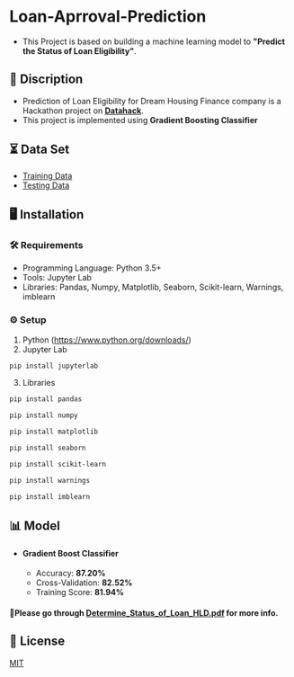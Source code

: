 # Loan-Aprroval-Prediction
- This Project is based on building a machine learning model to **"Predict the Status of Loan Eligibility"**.
## **📝 Discription**
- Prediction of Loan Eligibility for Dream Housing Finance company is a Hackathon project on **[Datahack](https://datahack.analyticsvidhya.com/contest/practice-problem-loan-prediction-iii/ "datahack.analyticsvidhya.com")**.
- This project is implemented using **Gradient Boosting Classifier**
## **⏳ Data Set**
- [Training Data](https://datahack.analyticsvidhya.com/contest/practice-problem-loan-prediction-iii/download/train-file "Download Traing Data")
- [Testing Data](https://datahack.analyticsvidhya.com/contest/practice-problem-loan-prediction-iii/download/test-file "Download Testing Data")
## **🖥️ Installation**
### **🛠️ Requirements**
- Programming Language: Python 3.5+
- Tools: Jupyter Lab
- Libraries: Pandas, Numpy, Matplotlib, Seaborn, Scikit-learn, Warnings, imblearn
 ### **⚙️ Setup**
 1. Python (https://www.python.org/downloads/)
 2. Jupyter Lab  
```bash
pip install jupyterlab
```
 3. Libraries
```bash
pip install pandas
```
 ```bash
pip install numpy
```
 ```bash
pip install matplotlib
```
 ```bash
pip install seaborn
```
 ```bash
pip install scikit-learn
```
 ```bash
pip install warnings
```
 ```bash
pip install imblearn
```
 ##  **📊 Model**
 - #### Gradient Boost Classifier
   - Accuracy: **87.20%**
   - Cross-Validation: **82.52%**
   - Training Score: **81.94%** 
#### **📖Please go through [Determine_Status_of_Loan_HLD.pdf](https://github.com/SwapnilGavit/Loan-Aprroval-Prediction/blob/main/Documents/Determine_Status_of_Loan_HLD.pdf) for more info.**


## **📄 License**
[MIT](https://choosealicense.com/licenses/mit/)
